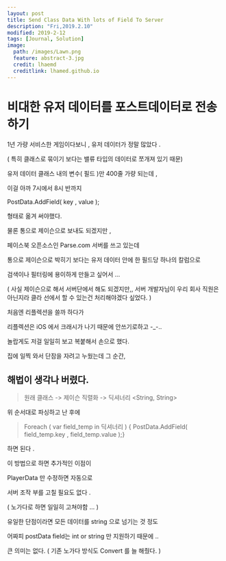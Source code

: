 ```yaml
---
layout: post
title: Send Class Data With lots of Field To Server
description: "Fri,2019.2.10"
modified: 2019-2-12
tags: [Journal, Solution]
image:
  path: /images/Lawn.png
  feature: abstract-3.jpg
  credit: lhaemd
  creditlink: lhamed.github.io
---
```


# 비대한  유저 데이터를 포스트데이터로 전송하기 

1년 가량 서비스한 게임이다보니 , 유저 데이터가 정말 많았다 . 

( 특히 클래스로 묶이기 보다는 밸류 타입의 데이터로 쪼개져 있기 때문)

유저 데이터 클래스 내의 변수( 필드 )만 400줄 가량 되는데 , 

이걸 아까 7시에서 8시 반까지

PostData.AddField( key , value );

형태로 옮겨 써야했다.

물론 통으로 제이슨으로 보내도 되겠지만 , 

페이스북 오픈소스인 Parse.com 서버를 쓰고 있는데 

통으로 제이슨으로 박히기 보다는 유저 데이터 안에 한 필드당 하나의 칼럼으로 

검색이나 필터링에 용이하게 만들고 싶어서 ...

 ( 사실 제이슨으로 해서 서버단에서 해도 되겠지만,, 서버 개발자님이 우리 회사 직원은 아닌지라 클라 선에서 할 수 있는건 처리해야겠다 싶었다. )

처음엔 리플렉션을 쓸까 하다가 

리플렉션은 iOS 에서 크래시가 나기 때문에 안쓰기로하고 -_-..

놀랍게도 저걸 일일히 보고 복붙해서 손으로 했다. 

집에 일찍 와서 단잠을 자려고 누웠는데 그 순간, 

## 해법이 생각나 버렸다. 

> 원래 클래스 -> 제이슨 직렬화 -> 딕셔너리 <String, String> 

위 순서대로 파싱하고 난 후에 

>Foreach ( var field_temp in 딕셔너리 )
>{ PostData.AddField( field_temp.key , field_temp.value );}

하면 된다 . 

이 방법으로 하면 추가적인 이점이 

PlayerData 만 수정하면 자동으로 

서버 조작 부를 고칠 필요도 없다 . 

( 노가다로 하면 일일히 고쳐야함 ... )

유일한 단점이라면 모든 데이터를 string 으로 넘기는 것 정도 

어짜피 postData field는 int or string 만 지원하기 때문에 ..

큰 의미는 없다. ( 기존 노가다 방식도 Convert 를 늘 해줬다. )

